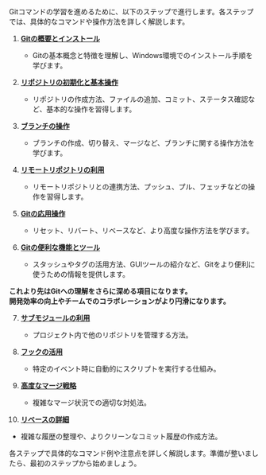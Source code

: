 Gitコマンドの学習を進めるために、以下のステップで進行します。各ステップでは、具体的なコマンドや操作方法を詳しく解説します。

1. **[Gitの概要とインストール](Gitの概要とインストール.md)**
   - Gitの基本概念と特徴を理解し、Windows環境でのインストール手順を学びます。

2. **[リポジトリの初期化と基本操作](リポジトリの初期化と基本操作.md)**
   - リポジトリの作成方法、ファイルの追加、コミット、ステータス確認など、基本的な操作を習得します。

3. **[ブランチの操作](ブランチの操作.md)**
   - ブランチの作成、切り替え、マージなど、ブランチに関する操作方法を学びます。

4. **[リモートリポジトリの利用](リモートリポジトリの利用.md)**
   - リモートリポジトリとの連携方法、プッシュ、プル、フェッチなどの操作を習得します。

5. **[Gitの応用操作](Gitの応用操作.md)**
   - リセット、リバート、リベースなど、より高度な操作方法を学びます。

6. **[Gitの便利な機能とツール](Gitの便利な機能とツール.md)**
   - スタッシュやタグの活用方法、GUIツールの紹介など、Gitをより便利に使うための情報を提供します。

**これより先はGitへの理解をさらに深める項目になります。** <br>
**開発効率の向上やチームでのコラボレーションがより円滑になります。**

7. **[サブモジュールの利用](サブモジュールの利用.md)**
   - プロジェクト内で他のリポジトリを管理する方法。

8. **[フックの活用](フックの活用.md)**
   - 特定のイベント時に自動的にスクリプトを実行する仕組み。

9. **[高度なマージ戦略](高度なマージ戦略.md)**
   - 複雑なマージ状況での適切な対処法。

10. **[リベースの詳細](リベースの詳細.md)**
   - 複雑な履歴の整理や、よりクリーンなコミット履歴の作成方法。

各ステップで具体的なコマンド例や注意点を詳しく解説します。準備が整いましたら、最初のステップから始めましょう。 

